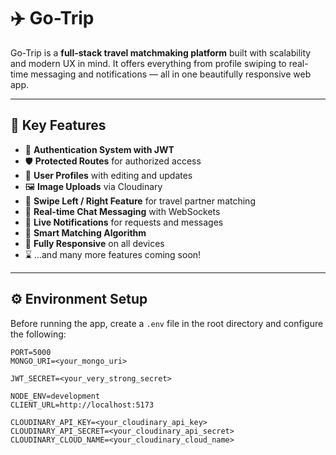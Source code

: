# ✈️ Go-Trip

Go-Trip is a **full-stack travel matchmaking platform** built with scalability and modern UX in mind. It offers everything from profile swiping to real-time messaging and notifications — all in one beautifully responsive web app.

---

## 🚀 Key Features

- 🔐 **Authentication System with JWT**
- 🛡️ **Protected Routes** for authorized access
- 👤 **User Profiles** with editing and updates
- 🖼️ **Image Uploads** via Cloudinary
- 🔄 **Swipe Left / Right Feature** for travel partner matching
- 💬 **Real-time Chat Messaging** with WebSockets
- 🔔 **Live Notifications** for requests and messages
- 🤝 **Smart Matching Algorithm**
- 📱 **Fully Responsive** on all devices
- ⌛ ...and many more features coming soon!

---

## ⚙️ Environment Setup

Before running the app, create a `.env` file in the root directory and configure the following:

```env
PORT=5000
MONGO_URI=<your_mongo_uri>

JWT_SECRET=<your_very_strong_secret>

NODE_ENV=development
CLIENT_URL=http://localhost:5173

CLOUDINARY_API_KEY=<your_cloudinary_api_key>
CLOUDINARY_API_SECRET=<your_cloudinary_api_secret>
CLOUDINARY_CLOUD_NAME=<your_cloudinary_cloud_name>

 
